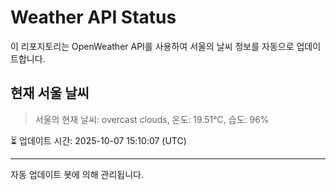 
# Weather API Status

이 리포지토리는 OpenWeather API를 사용하여 서울의 날씨 정보를 자동으로 업데이트합니다.

## 현재 서울 날씨
> 서울의 현재 날씨: overcast clouds, 온도: 19.51°C, 습도: 96%

⏳ 업데이트 시간: 2025-10-07 15:10:07 (UTC)

---
자동 업데이트 봇에 의해 관리됩니다.
